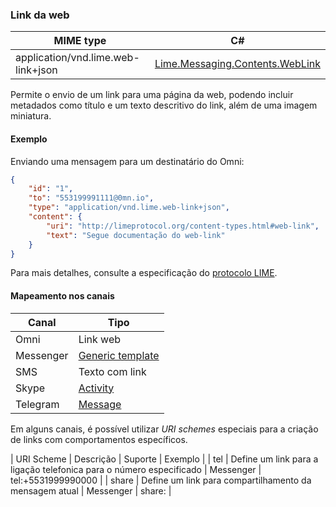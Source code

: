 ### Link da web
| MIME type                | C#                                  |
|--------------------------|-------------------------------------|
| application/vnd.lime.web-link+json               | [Lime.Messaging.Contents.WebLink](https://github.com/takenet/lime-csharp/blob/master/src/Lime.Messaging/Contents/WebLink.cs) |

Permite o envio de um link para uma página da web, podendo incluir metadados como título e um texto descritivo do link, além de uma imagem miniatura.

#### Exemplo

Enviando uma mensagem para um destinatário do Omni:

```json
{
    "id": "1",
    "to": "553199991111@0mn.io",
    "type": "application/vnd.lime.web-link+json",
    "content": { 
        "uri": "http://limeprotocol.org/content-types.html#web-link",
        "text": "Segue documentação do web-link"
    }
}
```

Para mais detalhes, consulte a especificação do [protocolo LIME](http://limeprotocol.org/content-types.html#web-link).

#### Mapeamento nos canais

| Canal              | Tipo                    | 
|--------------------|-------------------------|
| Omni               | Link web                |
| Messenger          | [Generic template](https://developers.facebook.com/docs/messenger-platform/send-api-reference/generic-template)|
| SMS                | Texto com link          |
| Skype              | [Activity](https://docs.botframework.com/en-us/skype/chat/#sending-messages-1)|
| Telegram           | [Message](https://core.telegram.org/bots/api#message)|

Em alguns canais, é possível utilizar *URI schemes* especiais para a criação de links com comportamentos específicos. 

| URI Scheme | Descrição                                                           | Suporte   | Exemplo            |
| tel        | Define um link para a ligação telefonica para o número especificado | Messenger | tel:+5531999990000 |
| share      | Define um link para compartilhamento da mensagem atual              | Messenger | share:             |

